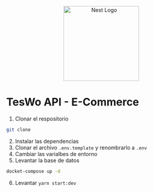 <p align="center">
  <a href="http://nestjs.com/" target="blank"><img src="https://nestjs.com/img/logo-small.svg" width="200" alt="Nest Logo" /></a>
</p>

# TesWo API - E-Commerce

1. Clonar el respositorio

```sh
git clone 
```

2. Instalar las dependencias
3. Clonar el archivo `.env.template` y renombrarlo a `.env`
4. Cambiar las varialbes de entorno
5. Levantar la base de datos

```sh
docket-compose up -d
```

6. Levantar `yarn start:dev`
